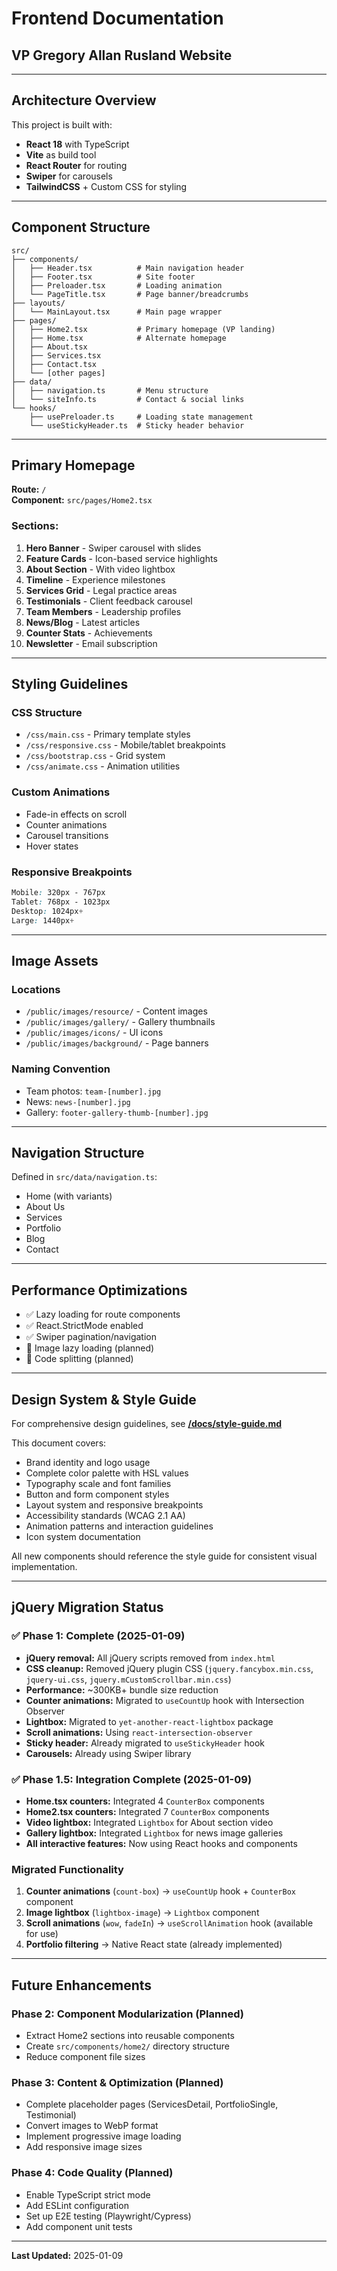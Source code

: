 # Frontend Documentation
## VP Gregory Allan Rusland Website

---

## Architecture Overview

This project is built with:
- **React 18** with TypeScript
- **Vite** as build tool
- **React Router** for routing
- **Swiper** for carousels
- **TailwindCSS** + Custom CSS for styling

---

## Component Structure

```
src/
├── components/
│   ├── Header.tsx          # Main navigation header
│   ├── Footer.tsx          # Site footer
│   ├── Preloader.tsx       # Loading animation
│   └── PageTitle.tsx       # Page banner/breadcrumbs
├── layouts/
│   └── MainLayout.tsx      # Main page wrapper
├── pages/
│   ├── Home2.tsx           # Primary homepage (VP landing)
│   ├── Home.tsx            # Alternate homepage
│   ├── About.tsx
│   ├── Services.tsx
│   ├── Contact.tsx
│   └── [other pages]
├── data/
│   ├── navigation.ts       # Menu structure
│   └── siteInfo.ts         # Contact & social links
└── hooks/
    ├── usePreloader.ts     # Loading state management
    └── useStickyHeader.ts  # Sticky header behavior
```

---

## Primary Homepage

**Route:** `/`  
**Component:** `src/pages/Home2.tsx`

### Sections:
1. **Hero Banner** - Swiper carousel with slides
2. **Feature Cards** - Icon-based service highlights
3. **About Section** - With video lightbox
4. **Timeline** - Experience milestones
5. **Services Grid** - Legal practice areas
6. **Testimonials** - Client feedback carousel
7. **Team Members** - Leadership profiles
8. **News/Blog** - Latest articles
9. **Counter Stats** - Achievements
10. **Newsletter** - Email subscription

---

## Styling Guidelines

### CSS Structure
- `/css/main.css` - Primary template styles
- `/css/responsive.css` - Mobile/tablet breakpoints
- `/css/bootstrap.css` - Grid system
- `/css/animate.css` - Animation utilities

### Custom Animations
- Fade-in effects on scroll
- Counter animations
- Carousel transitions
- Hover states

### Responsive Breakpoints
```css
Mobile: 320px - 767px
Tablet: 768px - 1023px
Desktop: 1024px+
Large: 1440px+
```

---

## Image Assets

### Locations
- `/public/images/resource/` - Content images
- `/public/images/gallery/` - Gallery thumbnails
- `/public/images/icons/` - UI icons
- `/public/images/background/` - Page banners

### Naming Convention
- Team photos: `team-[number].jpg`
- News: `news-[number].jpg`
- Gallery: `footer-gallery-thumb-[number].jpg`

---

## Navigation Structure

Defined in `src/data/navigation.ts`:
- Home (with variants)
- About Us
- Services
- Portfolio
- Blog
- Contact

---

## Performance Optimizations

- ✅ Lazy loading for route components
- ✅ React.StrictMode enabled
- ✅ Swiper pagination/navigation
- 🔄 Image lazy loading (planned)
- 🔄 Code splitting (planned)

---

## Design System & Style Guide

For comprehensive design guidelines, see **[/docs/style-guide.md](/docs/style-guide.md)**

This document covers:
- Brand identity and logo usage
- Complete color palette with HSL values
- Typography scale and font families
- Button and form component styles
- Layout system and responsive breakpoints
- Accessibility standards (WCAG 2.1 AA)
- Animation patterns and interaction guidelines
- Icon system documentation

All new components should reference the style guide for consistent visual implementation.

---

## jQuery Migration Status

### ✅ Phase 1: Complete (2025-01-09)
- **jQuery removal:** All jQuery scripts removed from `index.html`
- **CSS cleanup:** Removed jQuery plugin CSS (`jquery.fancybox.min.css`, `jquery-ui.css`, `jquery.mCustomScrollbar.min.css`)
- **Performance:** ~300KB+ bundle size reduction
- **Counter animations:** Migrated to `useCountUp` hook with Intersection Observer
- **Lightbox:** Migrated to `yet-another-react-lightbox` package
- **Scroll animations:** Using `react-intersection-observer`
- **Sticky header:** Already migrated to `useStickyHeader` hook
- **Carousels:** Already using Swiper library

### ✅ Phase 1.5: Integration Complete (2025-01-09)
- **Home.tsx counters:** Integrated 4 `CounterBox` components
- **Home2.tsx counters:** Integrated 7 `CounterBox` components
- **Video lightbox:** Integrated `Lightbox` for About section video
- **Gallery lightbox:** Integrated `Lightbox` for news image galleries
- **All interactive features:** Now using React hooks and components

### Migrated Functionality
1. **Counter animations** (`count-box`) → `useCountUp` hook + `CounterBox` component
2. **Image lightbox** (`lightbox-image`) → `Lightbox` component
3. **Scroll animations** (`wow`, `fadeIn`) → `useScrollAnimation` hook (available for use)
4. **Portfolio filtering** → Native React state (already implemented)

---

## Future Enhancements

### Phase 2: Component Modularization (Planned)
- Extract Home2 sections into reusable components
- Create `src/components/home2/` directory structure
- Reduce component file sizes

### Phase 3: Content & Optimization (Planned)
- Complete placeholder pages (ServicesDetail, PortfolioSingle, Testimonial)
- Convert images to WebP format
- Implement progressive image loading
- Add responsive image sizes

### Phase 4: Code Quality (Planned)
- Enable TypeScript strict mode
- Add ESLint configuration
- Set up E2E testing (Playwright/Cypress)
- Add component unit tests

---

**Last Updated:** 2025-01-09
